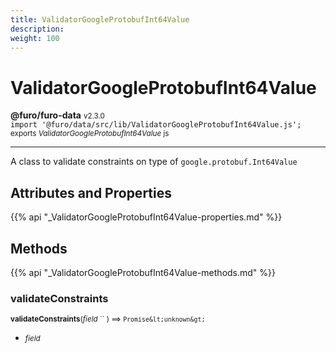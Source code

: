 ```yaml
---
title: ValidatorGoogleProtobufInt64Value
description: 
weight: 100
---
```


# ValidatorGoogleProtobufInt64Value

**@furo/furo-data** <small>v2.3.0</small>
<br>`import '@furo/data/src/lib/ValidatorGoogleProtobufInt64Value.js';`<small>
<br>exports *ValidatorGoogleProtobufInt64Value* js</small>


****

A class to validate constraints on type of <code>google.protobuf.Int64Value</code>

## Attributes and Properties
{{% api "_ValidatorGoogleProtobufInt64Value-properties.md" %}}






## Methods
{{% api "_ValidatorGoogleProtobufInt64Value-methods.md" %}}


### **validateConstraints**
<small>**validateConstraints**(*field* `` ) ⟹ `Promise&lt;unknown&gt;`</small>



- <small>*field* </small>
<br><br>
